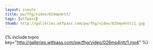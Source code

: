 ```yaml
--- 
layout: sieutv
title: pw/fhg/video/026mp4ntt/
tags: [wtfpass]
thumb: http://galleries.wtfpass.com/pw/fhg/video/026mp4ntt/1.jpg
---
```

{% include tvpro key="http://galleries.wtfpass.com/pw/fhg/video/026mp4ntt/1.mp4" %} 

